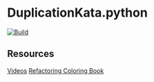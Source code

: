 # DuplicationKata.python

[![Build](https://github.com/LearnWithLlew/DuplicationKata.Python/actions/workflows/build.yml/badge.svg)](https://github.com/LearnWithLlew/DuplicationKata.Python/actions/workflows/build.yml)


## Resources
[Videos](https://www.youtube.com/watch?v=zAqv7jyd6nw&list=PLb4ON7iRsxZPj-xXfFLPCkQknE9rIMK1q)
[Refactoring Coloring Book](https://github.com/LearnWithLlew/DuplicationColoringBook)
